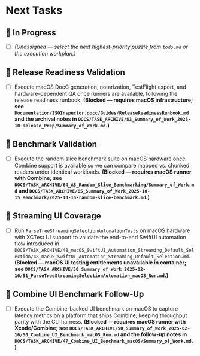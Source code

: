 # Next Tasks

## 🚧 In Progress

- [ ] _(Unassigned — select the next highest-priority puzzle from `todo.md` or the execution workplan.)_

## 📝 Release Readiness Validation

- [ ] Execute macOS DocC generation, notarization, TestFlight export, and hardware-dependent QA once runners are available, following the release readiness runbook. **(Blocked — requires macOS infrastructure; see `Documentation/ISOInspector.docc/Guides/ReleaseReadinessRunbook.md` and the archival notes in `DOCS/TASK_ARCHIVE/83_Summary_of_Work_2025-10-Release_Prep/Summary_of_Work.md`.)**

## 🔭 Benchmark Validation

- [ ] Execute the random slice benchmark suite on macOS hardware once Combine support is available so we can compare mapped vs. chunked readers under identical workloads. **(Blocked — requires macOS runner with Combine; see `DOCS/TASK_ARCHIVE/64_A5_Random_Slice_Benchmarking/Summary_of_Work.md` and `DOCS/TASK_ARCHIVE/65_Summary_of_Work_2025-10-15_Benchmark/2025-10-15-random-slice-benchmark.md`.)**

## 🧪 Streaming UI Coverage

- [ ] Run `ParseTreeStreamingSelectionAutomationTests` on macOS hardware with XCTest UI support to validate the end-to-end SwiftUI automation flow introduced in `DOCS/TASK_ARCHIVE/48_macOS_SwiftUI_Automation_Streaming_Default_Selection/48_macOS_SwiftUI_Automation_Streaming_Default_Selection.md`. **(Blocked — macOS UI testing entitlements unavailable in container; see `DOCS/TASK_ARCHIVE/50_Summary_of_Work_2025-02-16/51_ParseTreeStreamingSelectionAutomation_macOS_Run.md`.)**

## 🔬 Combine UI Benchmark Follow-Up

- [ ] Execute the Combine-backed UI benchmark on macOS to capture latency metrics on a platform that ships Combine, keeping throughput parity with the CLI harness. **(Blocked — requires macOS runner with Xcode/Combine; see `DOCS/TASK_ARCHIVE/50_Summary_of_Work_2025-02-16/50_Combine_UI_Benchmark_macOS_Run.md` and the follow-up notes in `DOCS/TASK_ARCHIVE/47_Combine_UI_Benchmark_macOS/Summary_of_Work.md`.)**
